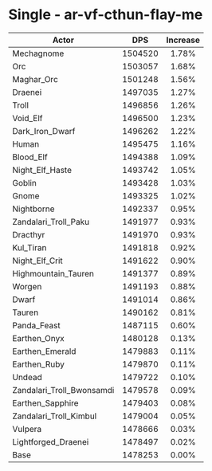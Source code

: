 # Single - ar-vf-cthun-flay-me
| Actor | DPS | Increase |
|---|:---:|:---:|
|Mechagnome|1504520|1.78%|
|Orc|1503057|1.68%|
|Maghar_Orc|1501248|1.56%|
|Draenei|1497035|1.27%|
|Troll|1496856|1.26%|
|Void_Elf|1496500|1.23%|
|Dark_Iron_Dwarf|1496262|1.22%|
|Human|1495475|1.16%|
|Blood_Elf|1494388|1.09%|
|Night_Elf_Haste|1493742|1.05%|
|Goblin|1493428|1.03%|
|Gnome|1493325|1.02%|
|Nightborne|1492337|0.95%|
|Zandalari_Troll_Paku|1491977|0.93%|
|Dracthyr|1491970|0.93%|
|Kul_Tiran|1491818|0.92%|
|Night_Elf_Crit|1491622|0.90%|
|Highmountain_Tauren|1491377|0.89%|
|Worgen|1491193|0.88%|
|Dwarf|1491014|0.86%|
|Tauren|1490162|0.81%|
|Panda_Feast|1487115|0.60%|
|Earthen_Onyx|1480128|0.13%|
|Earthen_Emerald|1479883|0.11%|
|Earthen_Ruby|1479870|0.11%|
|Undead|1479722|0.10%|
|Zandalari_Troll_Bwonsamdi|1479578|0.09%|
|Earthen_Sapphire|1479403|0.08%|
|Zandalari_Troll_Kimbul|1479004|0.05%|
|Vulpera|1478666|0.03%|
|Lightforged_Draenei|1478497|0.02%|
|Base|1478253|0.00%|
